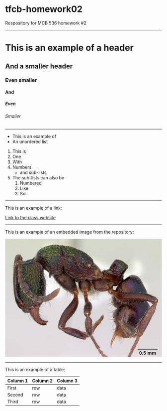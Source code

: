 # tfcb-homework02
Respository for MCB 536 homework #2
___
# This is an example of a header
## And a smaller header
### Even smaller
#### And
##### Even
###### Smaller
___
* This is an example of 
* An unordered list
1. This is 
1. One
1. With
2. Numbers
    - and sub-lists
3. The sub-lists can also be
    1. Numbered
    2. Like
    3. So
___
This is an example of a link:

[Link to the class website](https://github.com/fredhutchio/tfcb_2020 "with some hovertext")
___
This is an example of an embedded image from the repository:

![](/messy-project-directory/images/casent0172345_Rhytidoponera-metallica.jpg "Rhytidoponera metallica")
___
This is an example of a table:

| Column 1 | Column 2 | Column 3 |
| --- | --- | --- |
| First | row | data |
| Second | row | data |
| Third | row | data |
